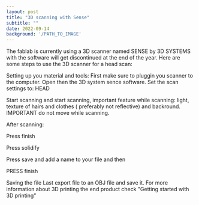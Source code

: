 ```yaml
---
layout: post
title: "3D scanning with Sense"
subtitle: ""
date: 2022-09-14
background: '/PATH_TO_IMAGE'
---
```

The fablab is currently using a 3D scanner named SENSE by 3D SYSTEMS with the software will get discontinued at the end of the year. 
Here are some steps to use the 3D scanner for a head scan:


Setting up you material and tools:
First make sure to pluggin you scanner to the computer. Open then the 3D system sence software. 
Set the scan settings to: HEAD


Start scanning
and start scanning, important feature while scanning: light, texture of hairs and clothes ( preferably not reflective) and backround.
IMPORTANT do not move while scanning.


After scanning: 


Press finish


Press solidify


Press save and add a name to your file
and then 


PRESS finish


Saving the file
Last export file to an OBJ file and save it.
For more information about 3D printing the end product check "Getting started with 3D printing"